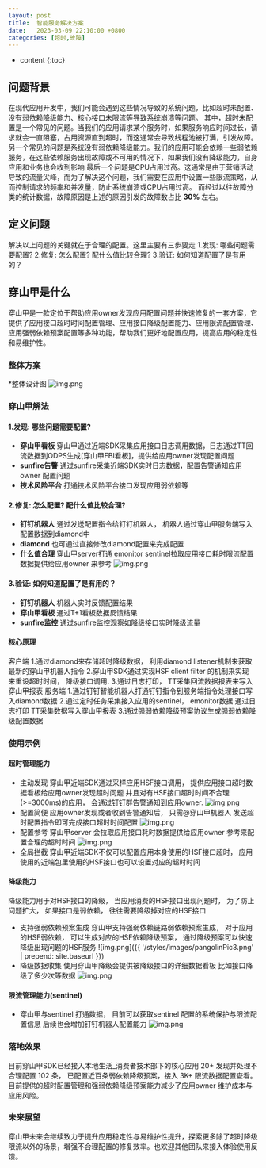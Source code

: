 ```yaml
---
layout: post
title:  智能服务解决方案
date:   2023-03-09 22:10:00 +0800
categories: [超时,故障]
---
```


* content
{:toc}

## 问题背景
在现代应用开发中，我们可能会遇到这些情况导致的系统问题，比如超时未配置、没有弱依赖降级能力、核心接口未限流等导致系统崩溃等问题。
其中，超时未配置是一个常见的问题。当我们的应用请求某个服务时，如果服务响应时间过长，请求就会一直阻塞，占用资源直到超时，而这通常会导致线程池被打满，引发故障。
另一个常见的问题是系统没有弱依赖降级能力。我们的应用可能会依赖一些弱依赖服务，在这些依赖服务出现故障或不可用的情况下，如果我们没有降级能力，自身应用和业务也会收到影响
最后一个问题是CPU占用过高。这通常是由于营销活动导致的流量尖峰，而为了解决这个问题，我们需要在应用中设置一些限流策略，从而控制请求的频率和并发量，防止系统崩溃或CPU占用过高。
而经过以往故障分类的统计数据，故障原因是上述的原因引发的故障数占比 __30%__ 左右。

## 定义问题
解决以上问题的关键就在于合理的配置。这里主要有三步要走
1.发现: 哪些问题需要配置?
2.修复: 怎么配置? 配什么值比较合理?
3.验证: 如何知道配置了是有用的？

## 穿山甲是什么
穿山甲是一款定位于帮助应用owner发现应用配置问题并快速修复的一套方案，它提供了应用接口超时时间配置管理、应用接口降级配置能力、应用限流配置管理、应用强弱依赖预案配置等多种功能，帮助我们更好地配置应用，提高应用的稳定性和易维护性。

### 整体方案
*整体设计图
![img.png](../styles/images/pangolinDesignPic.png)

### 穿山甲解法
#### 1.发现: 哪些问题需要配置?
* __穿山甲看板__ 穿山甲通过近端SDK采集应用接口日志调用数据，日志通过TT回流数据到ODPS生成[穿山甲FBI看板]，提供给应用owner发现配置问题
* __sunfire告警__ 通过sunfire采集近端SDK实时日志数据，配置告警通知应用 owner 配置问题
* __技术风险平台__ 打通技术风险平台接口发现应用弱依赖等

#### 2.修复: 怎么配置? 配什么值比较合理?
* __钉钉机器人__ 通过发送配置指令给钉钉机器人， 机器人通过穿山甲服务端写入配置数据到diamond中
* __diamond__ 也可通过直接修改diamond配置来完成配置
* __什么值合理__ 穿山甲server打通 emonitor sentinel拉取应用接口耗时限流配置数据提供给应用owner 来参考
  ![img.png](../styles/images/pangolinPic1.png)

#### 3.验证: 如何知道配置了是有用的？
* __钉钉机器人__ 机器人实时反馈配置结果
* __穿山甲看板__ 通过T+1看板数据反馈结果
* __sunfire监控__ 通过sunfire监控观察如降级接口实时降级流量

#### 核心原理
客户端
1.通过diamond来存储超时降级数据， 利用diamond listener机制来获取最新的穿山甲机器人指令
2.穿山甲SDK通过实现HSF client filter 的机制来实现 来重设超时时间， 降级接口调用.
3.通过日志打印， TT采集回流数据报表来写入穿山甲报表
服务端
1.通过钉钉智能机器人打通钉钉指令到服务端指令处理接口写入diamond数据
2.通过定时任务采集接入应用的sentinel， emonitor数据 通过日志打印 TT采集数据写入穿山甲报表
3.通过强弱依赖降级预案协议生成强弱依赖降级配置数据

### 使用示例
#### 超时管理能力
* 主动发现
  穿山甲近端SDK通过采样应用HSF接口调用， 提供应用接口超时数据看板给应用owner发现超时问题
  并且对有HSF接口超时时间不合理(>=3000ms)的应用， 会通过钉钉群告警通知到应用owner.
  ![img.png](../styles/images/pangolinWarn.png)
* 配置简便
  应用owner发现或者收到告警通知后， 只需@穿山甲机器人 发送超时配置指令即可完成接口超时时间配置
  ![img.png](../styles/images/pangolinWarn1.png)
* 配置参考
  穿山甲server 会拉取应用接口耗时数据提供给应用owner 参考来配置合理的超时时间
  ![img.png](../styles/images/pangolinPic2.png)
* 全局拦截
  穿山甲近端SDK不仅可以配置应用本身使用的HSF接口超时， 应用使用的近端包里使用的HSF接口也可以设置对应的超时时间
#### 降级能力
降级能力用于对HSF接口的降级， 当应用消费的HSF接口出现问题时， 为了防止问题扩大， 如果接口是弱依赖， 往往需要降级掉对应的HSF接口
* 支持强弱依赖预案生成
  穿山甲支持强弱依赖链路弱依赖预案生成， 对于应用的HSF弱依赖， 可以生成对应的HSF依赖降级预案， 通过降级预案可以快速降级出现问题的HSF服务
  ![img.png]({{ '/styles/images/pangolinPic3.png' | prepend: site.baseurl }})
* 降级数据收集
  使用穿山甲降级会提供被降级接口的详细数据看板 比如接口降级了多少次等数据
  ![img.png](../styles/images/pangolinPic4.png)

#### 限流管理能力(sentinel)
* 穿山甲与sentinel 打通数据， 目前可以获取sentinel 配置的系统保护与限流配置信息 后续也会增加钉钉机器人配置能力
  ![img.png](../styles/images/pangolinPic5.png)

### 落地效果
目前穿山甲SDK已经接入本地生活_消费者技术部下的核心应用 20+ 发现并处理不合理配置 102 条， 已配置近百条弱依赖降级预案，接入 3K+ 限流数据配置查看。目前提供的超时配置管理和强弱依赖降级预案能力减少了应用owner 维护成本与应用风险。

### 未来展望
穿山甲未来会继续致力于提升应用稳定性与易维护性提升，探索更多除了超时降级限流以外的场景，增强不合理配置的修复效率。也欢迎其他团队来接入体验使用反馈。